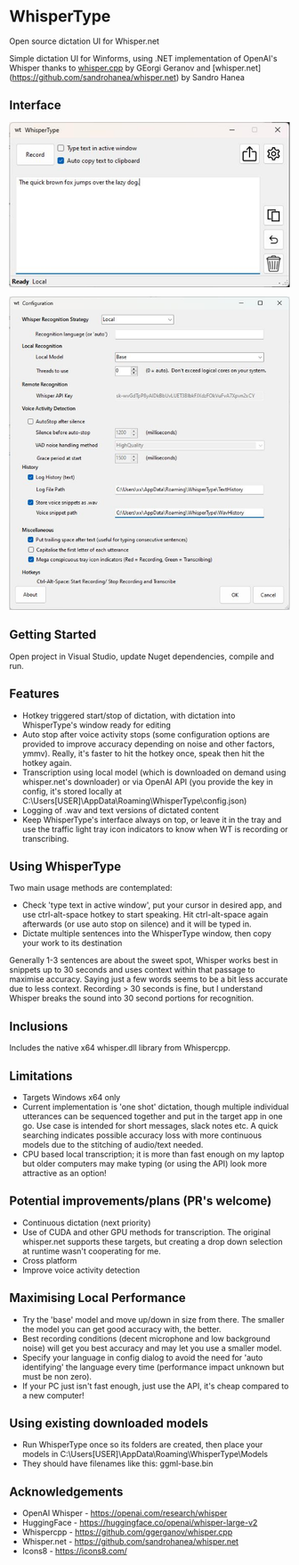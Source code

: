 # WhisperType

Open source dictation UI for Whisper.net

Simple dictation UI for Winforms, using .NET implementation of OpenAI's Whisper thanks to [whisper.cpp](https://github.com/ggerganov/whisper.cpp) by GEorgi Geranov and [whisper.net] (https://github.com/sandrohanea/whisper.net) by Sandro Hanea

## Interface
![Main Window](ss1.jpg)

![Config](ss2.jpg)

## Getting Started
Open project in Visual Studio, update Nuget dependencies, compile and run.  

## Features
- Hotkey triggered start/stop of dictation, with dictation into WhisperType's window ready for editing
- Auto stop after voice activity stops (some configuration options are provided to improve accuracy depending on noise and other factors, ymmv).  Really, it's faster to hit the hotkey once, speak then hit the hotkey again.
- Transcription using local model (which is downloaded on demand using whisper.net's downloader) or via OpenAI API (you provide the key in config, it's stored locally at C:\Users\[USER]\AppData\Roaming\WhisperType\config.json)
- Logging of .wav and text versions of dictated content
- Keep WhisperType's interface always on top, or leave it in the tray and use the traffic light tray icon indicators to know when WT is recording or transcribing.



## Using WhisperType
Two main usage methods are contemplated:
- Check 'type text in active window', put your cursor in desired app, and use ctrl-alt-space hotkey to start speaking.  Hit ctrl-alt-space again afterwards (or use auto stop on silence) and it will be typed in.
- Dictate multiple sentences into the WhisperType window, then copy your work to its destination

Generally 1-3 sentences are about the sweet spot, Whisper works best in snippets up to 30 seconds and uses context within that passage to maximise accuracy.  Saying just a few words seems to be a bit less accurate due to less context.  Recording > 30 seconds is fine, but I understand Whisper breaks the sound into 30 second portions for recognition.

## Inclusions
Includes the native x64 whisper.dll library from Whispercpp.

## Limitations
- Targets Windows x64 only
- Current implementation is 'one shot' dictation, though multiple individual utterances can be sequenced together and put in the target app in one go.  Use case is intended for short messages, slack notes etc.  A quick searching indicates possible accuracy loss with more continuous models due to the stitching of audio/text needed.
- CPU based local transcription; it is more than fast enough on my laptop but older computers may make typing (or using the API) look more attractive as an option!

## Potential improvements/plans (PR's welcome)
- Continuous dictation (next priority)
- Use of CUDA and other GPU methods for transcription.  The original whisper.net supports these targets, but creating a drop down selection at runtime wasn't cooperating for me.
- Cross platform
- Improve voice activity detection

## Maximising Local Performance
- Try the 'base' model and move up/down in size from there.  The smaller the model you can get good accuracy with, the better.
- Best recording conditions (decent microphone and low background noise) will get you best accuracy and may let you use a smaller model.
- Specify your language in config dialog to avoid the need for 'auto identifying' the language every time (performance impact unknown but must be non zero).
- If your PC just isn't fast enough, just use the API, it's cheap compared to a new computer!  

## Using existing downloaded models
- Run WhisperType once so its folders are created, then place your models in C:\Users\[USER]\AppData\Roaming\WhisperType\Models
- They should have filenames like this: ggml-base.bin

## Acknowledgements
- OpenAI Whisper - https://openai.com/research/whisper
- HuggingFace - https://huggingface.co/openai/whisper-large-v2
- Whispercpp - https://github.com/ggerganov/whisper.cpp
- Whisper.net - https://github.com/sandrohanea/whisper.net
- Icons8 - https://icons8.com/
